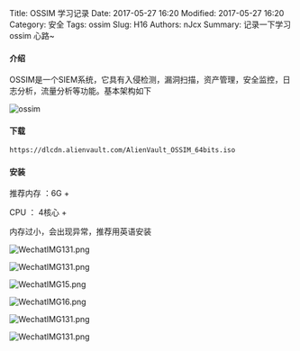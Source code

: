 Title: OSSIM 学习记录
Date: 2017-05-27 16:20
Modified: 2017-05-27 16:20
Category: 安全
Tags: ossim
Slug: H16
Authors: nJcx
Summary: 记录一下学习ossim 心路~


#### 介绍
OSSIM是一个SIEM系统，它具有入侵检测，漏洞扫描，资产管理，安全监控，日志分析，流量分析等功能。基本架构如下

![ossim](../images/ossim.jpeg)
#### 下载

```bash
https://dlcdn.alienvault.com/AlienVault_OSSIM_64bits.iso

```

#### 安装

推荐内存 ：6G +

CPU ： 4核心 +

内存过小，会出现异常，推荐用英语安装

![WechatIMG131.png](../images/WechatIMG131.png)

![WechatIMG131.png](../images/WechatIMG14.png)

![WechatIMG15.png](../images/WechatIMG15.png)

![WechatIMG16.png](../images/WechatIMG16.jpeg)

![WechatIMG131.png](../images/WechatIMG11.png)

![WechatIMG131.png](../images/WechatIMG12.png)